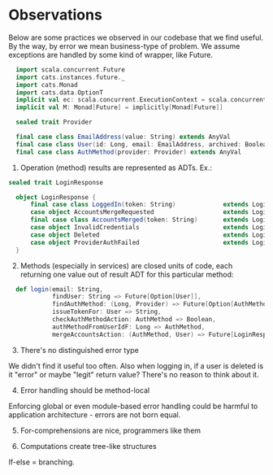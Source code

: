 # Observations

Below are some practices we observed in our codebase that we find useful. By the way, by error we mean business-type of problem. We assume exceptions are handled by some kind of wrapper, like Future.

```scala mdoc:reset-object
  import scala.concurrent.Future
  import cats.instances.future._
  import cats.Monad
  import cats.data.OptionT
  implicit val ec: scala.concurrent.ExecutionContext = scala.concurrent.ExecutionContext.global
  implicit val M: Monad[Future] = implicitly[Monad[Future]]

  sealed trait Provider

  final case class EmailAddress(value: String) extends AnyVal
  final case class User(id: Long, email: EmailAddress, archived: Boolean)
  final case class AuthMethod(provider: Provider) extends AnyVal
```

1. Operation (method) results are represented as ADTs. Ex.:

```scala mdoc
sealed trait LoginResponse

  object LoginResponse {
      final case class LoggedIn(token: String)             extends LoginResponse
      case object AccountsMergeRequested                   extends LoginResponse
      final case class AccountsMerged(token: String)       extends LoginResponse
      case object InvalidCredentials                       extends LoginResponse
      case object Deleted                                  extends LoginResponse
      case object ProviderAuthFailed                       extends LoginResponse
  }  
```

2. Methods (especially in services) are closed units of code, each returning one value out of result ADT for this particular method:

```scala mdoc
  def login(email: String,
            findUser: String => Future[Option[User]],
            findAuthMethod: (Long, Provider) => Future[Option[AuthMethod]],
            issueTokenFor: User => String,
            checkAuthMethodAction: AuthMethod => Boolean,
            authMethodFromUserIdF: Long => AuthMethod,
            mergeAccountsAction: (AuthMethod, User) => Future[LoginResponse]): Future[LoginResponse] = ???
```

3. There's no distinguished error type

We didn't find it useful too often. Also when logging in, if a user is deleted is it "error" or maybe "legit" return value? There's no reason to think about it.

4. Error handling should be method-local

Enforcing global or even module-based error handling could be harmful to application architecture - errors are not born equal.

5. For-comprehensions are nice, programmers like them

6. Computations create tree-like structures

If-else = branching.
